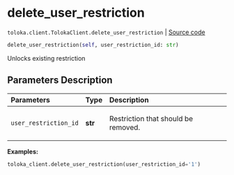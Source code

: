 # delete_user_restriction
`toloka.client.TolokaClient.delete_user_restriction` | [Source code](https://github.com/Toloka/toloka-kit/blob/v0.1.25/src/client/__init__.py#L44)

```python
delete_user_restriction(self, user_restriction_id: str)
```

Unlocks existing restriction

## Parameters Description

| Parameters | Type | Description |
| :----------| :----| :-----------|
`user_restriction_id`|**str**|<p>Restriction that should be removed.</p>

**Examples:**

```python
toloka_client.delete_user_restriction(user_restriction_id='1')
```
